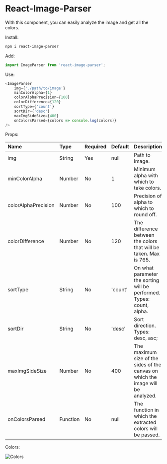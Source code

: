 # React-Image-Parser
With this component, you can easily analyze the image and get all the colors.

Install:
```bash
npm i react-image-parser
```

Add:

```javascript
import ImageParser from 'react-image-parser';
```

Use:

```javascript
<ImageParser
    img={'./path/to/image'}
    minColorAlpha={1}
    colorAlphaPrecision={100}
    colorDifference={120}
    sortType={'count'}
    sortDir={'desc'}
    maxImgSideSize={400}
    onColorsParsed={colors => console.log(colors)}
/>
```

Props:

| Name        | Type           | Required  |  Default |  Description |
|:------------|:---------------|:----------|:---------|:-------------|
| img        | String | Yes  |  null |  Path to image. |
| minColorAlpha | Number | No  |  1 | Minimum alpha with which to take colors. |
| colorAlphaPrecision | Number | No  |  100 | Precision of alpha to which to round off. |
| colorDifference | Number | No  |  120 | The difference between the colors that will be taken. Max is 765. |
| sortType | String | No |  'count' | On what parameter the sorting will be performed. Types: count, alpha. |
| sortDir | String | No  |  'desc' | Sort direction. Types: desc, asc; |
| maxImgSideSize | Number | No  |  400 | The maximum size of the sides of the canvas on which the image will be analyzed. |
| onColorsParsed | Function | No  |  null | The function in which the extracted colors will be passed. |


Colors:

![Colors](https://i.imgur.com/1fzW3Ju.jpg)